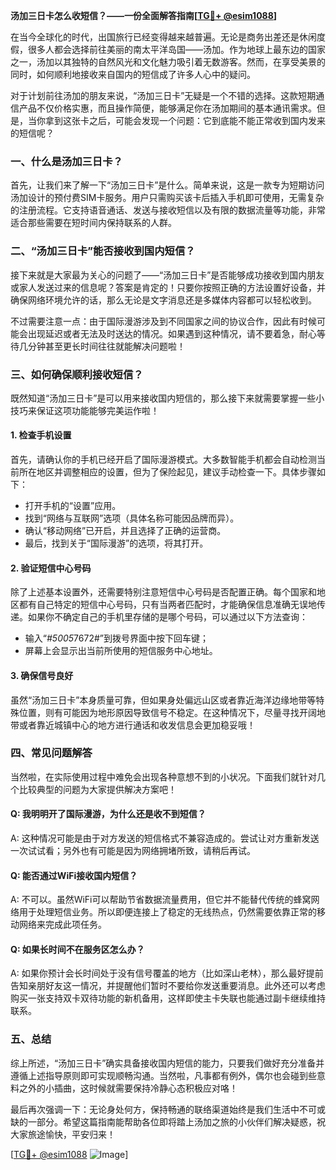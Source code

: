 **汤加三日卡怎么收短信？——一份全面解答指南[[TG💪+ @esim1088](https://t.me/s/esim1088)]**

在当今全球化的时代，出国旅行已经变得越来越普遍。无论是商务出差还是休闲度假，很多人都会选择前往美丽的南太平洋岛国——汤加。作为地球上最东边的国家之一，汤加以其独特的自然风光和文化魅力吸引着无数游客。然而，在享受美景的同时，如何顺利地接收来自国内的短信成了许多人心中的疑问。

对于计划前往汤加的朋友来说，“汤加三日卡”无疑是一个不错的选择。这款短期通信产品不仅价格实惠，而且操作简便，能够满足你在汤加期间的基本通讯需求。但是，当你拿到这张卡之后，可能会发现一个问题：它到底能不能正常收到国内发来的短信呢？

### 一、什么是汤加三日卡？

首先，让我们来了解一下“汤加三日卡”是什么。简单来说，这是一款专为短期访问汤加设计的预付费SIM卡服务。用户只需购买该卡后插入手机即可使用，无需复杂的注册流程。它支持语音通话、发送与接收短信以及有限的数据流量等功能，非常适合那些需要在短时间内保持联系的人群。

### 二、“汤加三日卡”能否接收到国内短信？

接下来就是大家最为关心的问题了——“汤加三日卡”是否能够成功接收到国内朋友或家人发送过来的信息呢？答案是肯定的！只要你按照正确的方法设置好设备，并确保网络环境允许的话，那么无论是文字消息还是多媒体内容都可以轻松收到。

不过需要注意一点：由于国际漫游涉及到不同国家之间的协议合作，因此有时候可能会出现延迟或者无法及时送达的情况。如果遇到这种情况，请不要着急，耐心等待几分钟甚至更长时间往往就能解决问题啦！

### 三、如何确保顺利接收短信？

既然知道“汤加三日卡”是可以用来接收国内短信的，那么接下来就需要掌握一些小技巧来保证这项功能能够完美运作啦！

#### 1. 检查手机设置
首先，请确认你的手机已经开启了国际漫游模式。大多数智能手机都会自动检测当前所在地区并调整相应的设置，但为了保险起见，建议手动检查一下。具体步骤如下：
- 打开手机的“设置”应用。
- 找到“网络与互联网”选项（具体名称可能因品牌而异）。
- 确认“移动网络”已开启，并且选择了正确的运营商。
- 最后，找到关于“国际漫游”的选项，将其打开。

#### 2. 验证短信中心号码
除了上述基本设置外，还需要特别注意短信中心号码是否配置正确。每个国家和地区都有自己特定的短信中心号码，只有当两者匹配时，才能确保信息准确无误地传递。如果你不确定自己的手机里存储的是哪个号码，可以通过以下方法查询：
- 输入“*#5005*7672#”到拨号界面中按下回车键；
- 屏幕上会显示出当前所使用的短信服务中心地址。

#### 3. 确保信号良好
虽然“汤加三日卡”本身质量可靠，但如果身处偏远山区或者靠近海洋边缘地带等特殊位置，则有可能因为地形原因导致信号不稳定。在这种情况下，尽量寻找开阔地带或者靠近城镇中心的地方进行通话和收发信息会更加稳妥哦！

### 四、常见问题解答

当然啦，在实际使用过程中难免会出现各种意想不到的小状况。下面我们就针对几个比较典型的问题为大家提供解决方案吧！

#### Q: 我明明开了国际漫游，为什么还是收不到短信？
A: 这种情况可能是由于对方发送的短信格式不兼容造成的。尝试让对方重新发送一次试试看；另外也有可能是因为网络拥堵所致，请稍后再试。

#### Q: 能否通过WiFi接收国内短信？
A: 不可以。虽然WiFi可以帮助节省数据流量费用，但它并不能替代传统的蜂窝网络用于处理短信业务。所以即便连接上了稳定的无线热点，仍然需要依靠正常的移动网络来完成此项任务。

#### Q: 如果长时间不在服务区怎么办？
A: 如果你预计会长时间处于没有信号覆盖的地方（比如深山老林），那么最好提前告知亲朋好友这一情况，并提醒他们暂时不要给你发送重要消息。此外还可以考虑购买一张支持双卡双待功能的新机备用，这样即使主卡失联也能通过副卡继续维持联系。

### 五、总结

综上所述，“汤加三日卡”确实具备接收国内短信的能力，只要我们做好充分准备并遵循上述指导原则即可实现顺畅沟通。当然啦，凡事都有例外，偶尔也会碰到些意料之外的小插曲，这时候就需要保持冷静心态积极应对咯！

最后再次强调一下：无论身处何方，保持畅通的联络渠道始终是我们生活中不可或缺的一部分。希望这篇指南能帮助各位即将踏上汤加之旅的小伙伴们解决疑惑，祝大家旅途愉快，平安归来！

[[TG💪+ @esim1088](https://t.me/s/esim1088) ![Image](https://i.postimg.cc/4NQfJmqS/Snipaste-2025-05-13-00-14-12.png)]